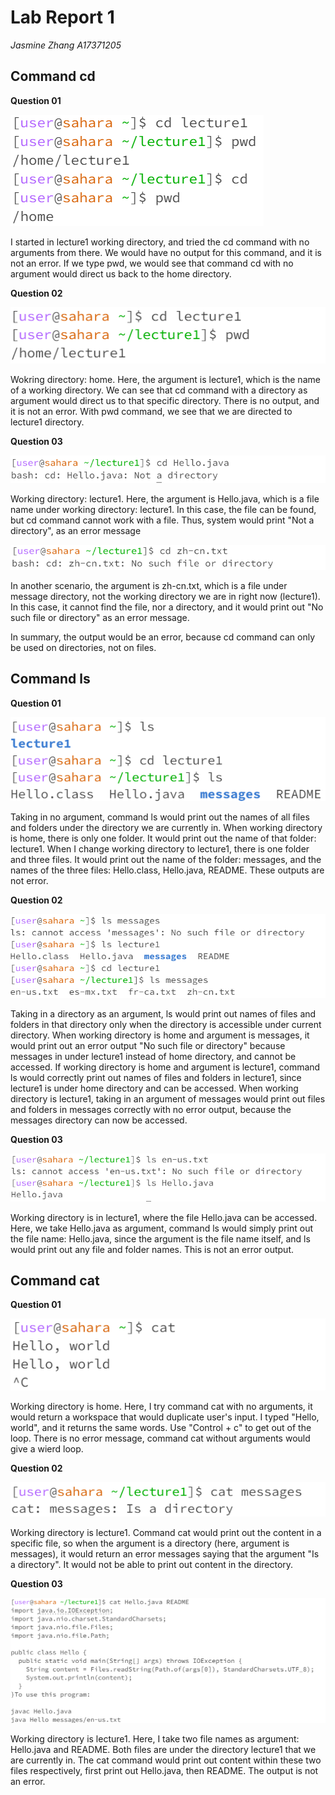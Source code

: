 # Lab Report 1
*Jasmine Zhang A17371205*
## Command cd
**Question 01**

![Image](screenshot1.png)

I started in lecture1 working directory, and tried the cd command with no arguments from there.
We would have no output for this command, and it is not an error.
If we type pwd, we would see that command cd with no argument would direct us back to the home directory.

**Question 02**

![Image](screenshot2.png)

Wokring directory: home.
Here, the argument is lecture1, which is the name of a working directory.
We can see that cd command with a directory as argument would direct us to that specific directory. There is no output, and it is not an error.
With pwd command, we see that we are directed to lecture1 directory.

**Question 03**

![Image](screenshot3.png)

Working directory: lecture1.
Here, the argument is Hello.java, which is a file name under working directory: lecture1.
In this case, the file can be found, but cd command cannot work with a file.
Thus, system would print "Not a directory", as an error message

![Image](screenshot4.png)

In another scenario, the argument is zh-cn.txt, which is a file under message directory, not the working directory we are in right now (lecture1).
In this case, it cannot find the file, nor a directory, and it would print out "No such file or directory" as an error message.

In summary, the output would be an error, because cd command can only be used on directories, not on files.

## Command ls
**Question 01**

![Image](screenshot5.png)

Taking in no argument, command ls would print out the names of all files and folders under the directory we are currently in.
When working directory is home, there is only one folder. It would print out the name of that folder: lecture1. When I change working directory to lecture1, there is one folder and three files. It would print out the name of the folder: messages, and the names of the three files: Hello.class, Hello.java, README. These outputs are not error.

**Question 02**

![Image](screenshot6.png)

Taking in a directory as an argument, ls would print out names of files and folders in that directory only when the directory is accessible under current directory.
When working directory is home and argument is messages, it would print out an error output "No such file or directory" because messages in under lecture1 instead of home directory, and cannot be accessed. If working directory is home and argument is lecture1, command ls would correctly print out names of files and folders in lecture1, since lecture1 is under home directory and can be accessed.
When working directory is lecture1, taking in an argument of messages would print out files and folders in messages correctly with no error output, because the messages directory can now be accessed.

**Question 03**

![Image](screenshot7.png)

Working directory is in lecture1, where the file Hello.java can be accessed.
Here, we take Hello.java as argument, command ls would simply print out the file name: Hello.java, since the argument is the file name itself, and ls would print out any file and folder names.
This is not an error output.

## Command cat
**Question 01**

![Image](screenshot8.png)

Working directory is home.
Here, I try command cat with no arguments, it would return a workspace that would duplicate user's input. I typed "Hello, world", and it returns the same words. Use "Control + c" to get out of the loop.
There is no error message, command cat without arguments would give a wierd loop.

**Question 02**

![Image](screenshot9.png)

Working directory is lecture1. 
Command cat would print out the content in a specific file, so when the argument is a directory (here, argument is messages), it would return an error messages saying that the argument "Is a directory". It would not be able to print out content in the directory.

**Question 03**

![Image](screenshot10.png)

Working directory is lecture1. 
Here, I take two file names as argument: Hello.java and README. Both files are under the directory lecture1 that we are currently in. The cat command would print out content within these two files respectively, first print out Hello.java, then README. The output is not an error.
